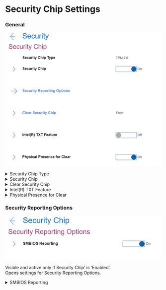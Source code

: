 # Security Chip Settings #
### General ###
![](./img/securitychip.png)

<details><summary>Security Chip Type</summary>
Shows the security chip type. View-only value. 

| WMI Setting name | Values |
|:---|:---|
| Read-only value. Available via [standard Windows commands](https://docs.microsoft.com/en-us/powershell/module/trustedplatformmodule/?view=windowsserver2019-ps&preserve-view=true&viewFallbackFrom=win10-ps) |  |
</details>


<details><summary>Security Chip</summary>
One of 2 possible states:

1.	**On** - security chip is functional. Default.
2.	Off - security chip is hidden and is not functional.

**Note**. If shows ‘MFG Mode’ (manufacturing mode), then TPM (Trusted Platform Module) must be provisioned correctly.


| WMI Setting name | Values |
|:---|:---|
| SecurityChip | Active,Inactive,Disable,Enable |
</details>


<details><summary>Clear Security Chip</summary>
Visible and active only if Security Chip’ is ‘Enabled’.<br>
This option is used to clear encryption keys.<br>

**Note**. It will not be possible to access already encrypted data after these keys are cleared.

The option requires additional confirmation for clearing the keys.


| WMI Setting name | Values |
|:---|:---|
| Available via standard Windows commands: [Clear-Tpm](https://docs.microsoft.com/en-us/powershell/module/trustedplatformmodule/clear-tpm?view=windowsserver2019-ps) |  |
</details>


<details><summary>Intel(R) TXT Feature</summary>
Visible and active only if Security Chip’ is ‘Enabled’.<br>
Intel (R) Trusted Execution Technology is a hardware-based security foundation to build and maintain a chain of trust, to protect information from software-based attacks.<br>
One of 2 possible states:

1.	On
2.	**Off** – Default.

| WMI Setting name | Values |
|:---|:---|
| TXTFeature | Disable,Enable |
</details>


<details><summary>Physical Presence for Clear</summary>
This option enables or disables confirmation of a user’s physical presence when clearing the security chip.
One of 2 possible states:

1.	**On** - display user confirmation screen when clearing. Default. 
2.	Off - No user confirmation screen when clearing.

| WMI Setting name | Values |
|:---|:---|
| PhysicalPresenceForTpmClear  | Disable,Enable |
**Note**. It is possible to change the value from Enable to Disable only when Supervisor Password exists, because it is required to confirm the action.
</details>


### Security Reporting Options ###
![](./img/securityreportingoptions.png)

Visible and active only if Security Chip’ is ‘Enabled’. <br>
Opens settings for Security Reporting Options.


<details><summary>SMBIOS Reporting</summary>
One of 2 possible states:

1.	**On** - reporting of SMBIOS data is enabled. Changes to corresponding UEFI BIOS data are logged in a location, (PCR1, defined in the TCG standards), which other authorized programs can monitor, read, and analyze. Default. 
2.	Off - reporting of SMBIOS data is disabled.

| WMI Setting name | Values |
|:---|:---|
| Not available via WMI |  |
</details>